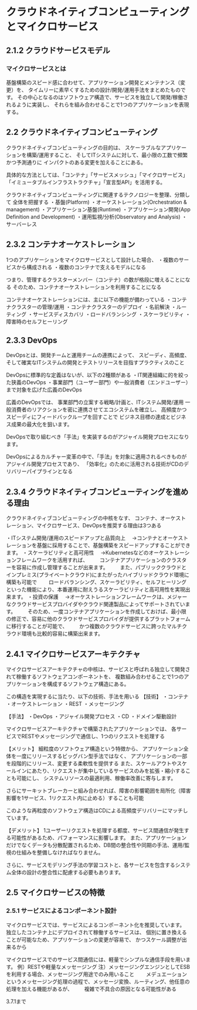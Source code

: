 # クラウドネイティブコンピューティングとマイクロサービス
## 2.1.2 クラウドサービスモデル
### マイクロサービスとは
基盤構築のスピード感に合わせて、アプリケーション開発とメンテナンス（変更）を、
タイムリーに素早くするための設計/開発/運用手法をまとめたものです。
その中心となるのはソフトウェア構造で、サービスを独立して開発/稼働されるように実装し、
それらを組み合わせることで1つのアプリケーションを表現する。

## 2.2 クラウドネイティブコンピューティング
クラウドネイティブコンピューティングの目的は、
スケーラブルなアプリケーションを構築/運用すること、
そしてITシステムに対して、最小限の工数で頻繁かつ予測通りに
インパクトのある変更を加えることにある。

具体的な方法としては、「コンテナ」「サービスメッシュ」「マイクロサービス」
「イミュータブルインフラストラクチャ」「宣言型API」を活用する。

クラウドネイティブコンピューティングに関連するテクノロジーを整理、分類して
全体を把握する
・基盤(Platform)
・オーケストレーション(Orchestration & management)
・アプリケーション基盤(Runtime)
・アプリケーション開発(App Definition and Development)
・運用監視/分析(Observatory and Analysis)
・サーバーレス

## 2.3.2 コンテナオーケストレーション
1つのアプリケーションをマイクロサービスとして設計した場合、
・複数のサービスから構成される
・複数のコンテナで支えるモデルになる

つまり、管理するクラスターメンバー（コンテナ）の数が格段に増えることになる
そのため、コンテナオーケストレーションを利用することになる

コンテナオーケストレーションには、主に以下の機能が備わっている
・コンテナクラスターの管理/運用
・コンテナクラスターのデプロイ
・名前解決
・ルーティング
・サービスディスカバリ
・ロードバランシング
・スケーラビリティ
・障害時のセルフヒーリング

## 2.3.3 DevOps
DevOpsとは、開発チームと運用チームの連携によって、
スピーディ、高頻度、そして確実なITシステムの開発とテストリリースを目指すプラクティスのこと

DevOpsに標準的な定義はないが、以下の2種類がある
・IT関連組織に的を絞った狭義のDevOps
・事業部門（ユーザー部門）や一般消費者（エンドユーザー）まで対象を広げた広義のDevOps

広義のDevOpsでは、
事業部門の立案する戦略/計画と、ITシステム開発/運用
一般消費者のリアクションを密に連携させてエコシステムを確立し、
高頻度かつスピーディにフィードバックループを回すことで
ビジネス目標の達成とビジネス成果の最大化を狙います。

DevOpsで取り組むべき「手法」を実装するのがアジャイル開発プロセスになります。

DevOpsによるカルチャー変革の中で、「手法」を対象に適用されるべきものがアジャイル開発プロセスであり、
「効率化」のために活用される技術がCDのデリバリーパイプラインとなる

## 2.3.4 クラウドネイティブコンピューティングを進める理由
クラウドネイティブコンピューティングの中核をなす、
コンテナ、オーケストレーション、マイクロサービス、DevOpsを推奨する理由は3つある

・ITシステム開発/運用のスピードアップと品質向上
　→コンテナとオーケストレーションを基盤に採用することで、基盤構築をスピードアップすることができます。
・スケーラビリティと高可用性
　→Kubernetesなどのオーケストレーションフレームワークを活用すれば、
　　コンテナアプリケーションのクラスターを容易に作成し管理することが出来ます。
　　また、パブリッククラウドとインプレミス(プライベートクラウド)にまたがったハイブリッドクラウド環境に構築も可能で
　　ロードバランシング、スケーラビリティ、セルフヒーリングといった機能により、本番運用に耐えうるスケーラビリティと高可用性を実現出来ます。
・投資の保護
　→オーケストレーションフレームワークは、メジャーなクラウドサービスプロバイダやクラウド関連製品によってサポートされています。
　　そのため、一度コンテナアプリケーションを作成しておけば、最小限の修正で、容易に他のクラウドサービスプロバイダが提供するプラットフォームに移行することが可能で、
　　かつ複数のクラウドサービスに跨ったマルチクラウド環境も比較的容易に構築出来ます。

## 2.4.1 マイクロサービスアーキテクチャ
マイクロサービスアーキテクチャの中核は、サービスと呼ばれる独立して開発されて稼働するソフトウェアコンポーネントを、
複数組み合わせることで1つのアプリケーションを構成するソフトウェア構造にある。

この構造を実現するに当たり、以下の技術、手法を用いる
【技術】
・コンテナ
・オーケストレーション
・REST
・メッセージング

【手法】
・DevOps
・アジャイル開発プロセス
・CD
・ドメイン駆動設計

マイクロサービスアーキテクチャで構築されたアプリケーションでは、
各サービスでRESTやメッセージングで通信し、1つのリクエストを処理する

【メリット】
細粒度のソフトウェア構造という特徴から、
アプリケーション全体を一度にリリースするビッグバン型手法ではなく、
アプリケーションの一部を段階的にリリース、変更する柔軟性を提供する
また、スケールアウトやスケールインにあたり、リクエストが集中しているサービスのみを拡張・縮小することも可能にし、
システムリソースの最適利用、稼働率改善に寄与します。

さらにサーキットブレーカーと組み合わせれば、障害の影響範囲を局所化（障害影響を1サービス、1リクエスト内に止める）することも可能

このような再粒度のソフトウェア構造はCDによる高頻度デリバリーにマッチしています。

【デメリット】
1ユーザーリクエストを処理する都度、サービス間通信が発生する可能性があるため、パフォーマンスに影響します。
また、アプリケーションだけでなくデータも分散配置されるため、DB間の整合性や同期の手法、運用/監視の仕組みを整備しなければなりません。

さらに、サービスモデリング手法の学習コストと、各サービスを包含するシステム全体の設計の整合性に配慮する必要もあります。

## 2.5 マイクロサービスの特徴
### 2.5.1 サービスによるコンポーネント設計
マイクロサービスでは、サービスによるコンポーネント化を推奨しています。
独立したコンテナ上にデプロイされて稼働するサービスは、
個別に置き換えることが可能なため、アプリケーションの変更が容易で、
かつスケール調整が出来るから

マイクロサービスでのサービス間通信には、軽量でシンプルな通信手段を用います。
例）RESTや軽量なメッセージング
注）メッセージングエンジンとしてESBを利用する場合、メッセージング用途でのみ用いること
　　メデュエーションというメッセージング処理の過程で、メッセージ変換、ルーティング、他任意の処理を加える機能があるが、
　　複雑で不具合の原因となる可能性がある




3.7.1まで























